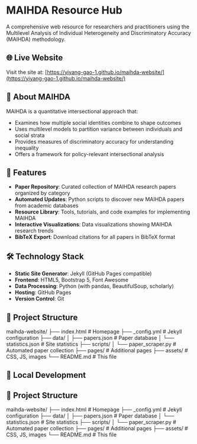 # MAIHDA Resource Hub

A comprehensive web resource for researchers and practitioners using the Multilevel Analysis of Individual Heterogeneity and Discriminatory Accuracy (MAIHDA) methodology.

## 🌐 Live Website

Visit the site at: [https://yiyang-gao-1.github.io/maihda-website/](https://yiyang-gao-1.github.io/maihda-website/)

## 📖 About MAIHDA

MAIHDA is a quantitative intersectional approach that:
- Examines how multiple social identities combine to shape outcomes
- Uses multilevel models to partition variance between individuals and social strata
- Provides measures of discriminatory accuracy for understanding inequality
- Offers a framework for policy-relevant intersectional analysis

## 🚀 Features

- **Paper Repository**: Curated collection of MAIHDA research papers organized by category
- **Automated Updates**: Python scripts to discover new MAIHDA papers from academic databases
- **Resource Library**: Tools, tutorials, and code examples for implementing MAIHDA
- **Interactive Visualizations**: Data visualizations showing MAIHDA research trends
- **BibTeX Export**: Download citations for all papers in BibTeX format

## 🛠️ Technology Stack

- **Static Site Generator**: Jekyll (GitHub Pages compatible)
- **Frontend**: HTML5, Bootstrap 5, Font Awesome
- **Data Processing**: Python (with pandas, BeautifulSoup, scholarly)
- **Hosting**: GitHub Pages
- **Version Control**: Git

## 📁 Project Structure
maihda-website/
├── index.html          # Homepage
├── _config.yml         # Jekyll configuration
├── data/
│   ├── papers.json     # Paper database
│   └── statistics.json # Site statistics
├── scripts/
│   └── paper_scraper.py # Automated paper collection
├── pages/              # Additional pages
├── assets/             # CSS, JS, images
└── README.md           # This file

## 🔧 Local Development

## 📁 Project Structure
maihda-website/
├── index.html          # Homepage
├── _config.yml         # Jekyll configuration
├── data/
│   ├── papers.json     # Paper database
│   └── statistics.json # Site statistics
├── scripts/
│   └── paper_scraper.py # Automated paper collection
├── pages/              # Additional pages
├── assets/             # CSS, JS, images
└── README.md           # This file

